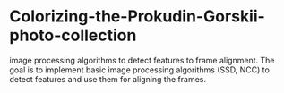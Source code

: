 # Colorizing-the-Prokudin-Gorskii-photo-collection
image processing algorithms to detect features to frame alignment. The goal is to implement basic image processing algorithms (SSD, NCC) to detect features and use them for aligning the frames.
